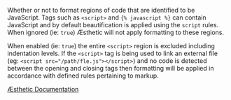Whether or not to format regions of code that are identified to be JavaScript. Tags such as `<script>` and `{% javascript %}` can contain JavaScript and by default beautification is applied using the `script` rules. When ignored (ie: `true`) Æsthetic will not apply formatting to these regions.

When enabled (ie: `true`) the entire `<script>` region is excluded including indentation levels. If the `<script>` tag is being used to link an external file (eg: `<script src="/path/fle.js"></script>`) and no code is detected between the opening and closing tags then formatting will be applied in accordance with defined rules pertaining to markup.


[Æsthetic Documentation](https://aesthetic.js.org/rules/markup/ignoreJS)
